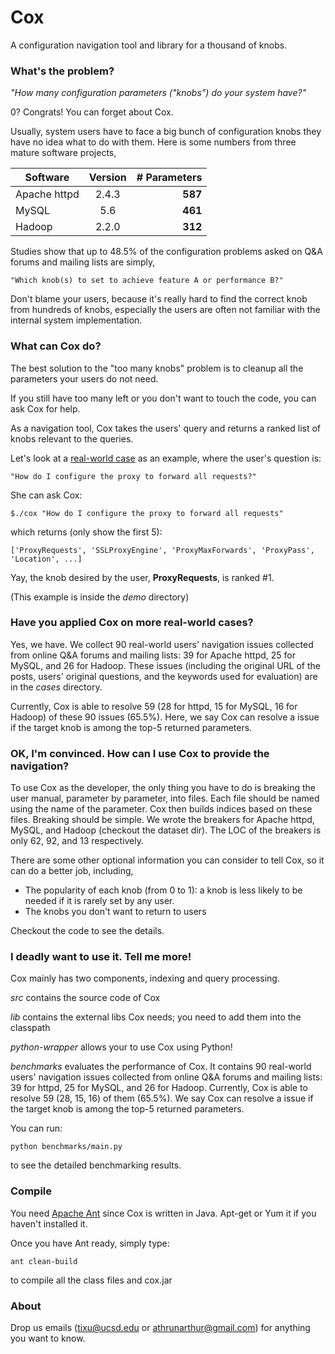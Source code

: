 Cox
=================

A configuration navigation tool and library for a thousand of knobs.


### What's the problem? ###

*"How many configuration parameters ("knobs") do your system have?"*

0? Congrats! You can forget about Cox.

Usually, system users have to face a big bunch of configuration knobs they have no idea what to do with them. Here is some numbers from three mature software projects,

| Software      | Version  | # Parameters  |
| ------------- |:--------:| -------------:|
| Apache httpd  | 2.4.3    |    __587__    |
| MySQL         | 5.6      |    __461__    |
| Hadoop        | 2.2.0    |    __312__    |

Studies show that up to 48.5% of the configuration problems asked on Q&A forums and mailing lists are simply, 

    "Which knob(s) to set to achieve feature A or performance B?"

Don't blame your users, because it's really hard to find the correct knob from hundreds of knobs, especially the users are often not familiar with the internal system implementation.


### What can Cox do? ###

The best solution to the "too many knobs" problem is to cleanup all the parameters your users do not need.

If you still have too many left or you don't want to touch the code, you can ask Cox for help.

As a navigation tool, Cox takes the users' query and returns a ranked list of knobs relevant to the queries.

Let's look at a [real-world case](http://serverfault.com/questions/490793/setting-up-mod-proxy-in-apache) as an example, where the user's question is:

    "How do I configure the proxy to forward all requests?"

She can ask Cox:

    $./cox "How do I configure the proxy to forward all requests"

which returns (only show the first 5):

    ['ProxyRequests', 'SSLProxyEngine', 'ProxyMaxForwards', 'ProxyPass', 'Location', ...]

Yay, the knob desired by the user, **ProxyRequests**, is ranked #1. 

(This example is inside the *demo* directory)

### Have you applied Cox on more real-world cases? ###

Yes, we have. We collect 90 real-world users' navigation issues collected from online Q&A forums and mailing lists: 39 for Apache httpd, 25 for MySQL, and 26 for Hadoop. These issues (including the original URL of the posts, users' original questions, and the keywords used for evaluation) are in the *cases* directory. 

Currently, Cox is able to resolve 59 (28 for httpd, 15 for MySQL, 16 for Hadoop) of these 90 issues (65.5%). Here, we say Cox can resolve a issue if the target knob is among the top-5 returned parameters. 

### OK, I'm convinced. How can I use Cox to provide the navigation? ###

To use Cox as the developer, the only thing you have to do is breaking the user manual, parameter by parameter, into files. Each file should be named using the name of the parameter. Cox then builds indices based on these files. Breaking should be simple. We wrote the breakers for Apache httpd, MySQL, and Hadoop (checkout the dataset dir). The LOC of the breakers is only 62, 92, and 13 respectively.

There are some other optional information you can consider to tell Cox, so it can do a better job, including,

 - The popularity of each knob (from 0 to 1): a knob is less likely to be needed if it is rarely set by any user.
 - The knobs you don't want to return to users

Checkout the code to see the details.


### I deadly want to use it. Tell me more! ###

Cox mainly has two components, indexing and query processing.

*src* contains the source code of Cox

*lib* contains the external libs Cox needs; you need to add them into the classpath

*python-wrapper* allows your to use Cox using Python!

*benchmarks* evaluates the performance of Cox. It contains 90 real-world users' navigation issues collected from online Q&A forums and mailing lists: 39 for httpd, 25 for MySQL, and 26 for Hadoop. Currently, Cox is able to resolve 59 (28, 15, 16) of them (65.5%). We say Cox can resolve a issue if the target knob is among the top-5 returned parameters. 

You can run:
  
    python benchmarks/main.py

to see the detailed benchmarking results.


### Compile ###

You need [Apache Ant](http://ant.apache.org/) since Cox is written in Java. Apt-get or Yum it if you haven't installed it.

Once you have Ant ready, simply type:

    ant clean-build

to compile all the class files and cox.jar


### About ###

Drop us emails (tixu@ucsd.edu or athrunarthur@gmail.com) for anything you want to know.


